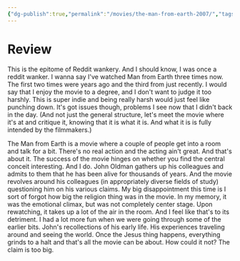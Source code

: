 ```yaml
---
{"dg-publish":true,"permalink":"/movies/the-man-from-earth-2007/","tags":["movies"],"created":"2024-06-10","updated":"2025-03-13"}
---
```



# Review

This is the epitome of Reddit wankery. And I should know, I was once a reddit wanker. I wanna say I've watched Man from Earth three times now. The first two times were years ago and the third from just recently. I would say that I enjoy the movie to a degree, and I don't want to judge it too harshly. This is super indie and being really harsh would just feel like punching down. It's got issues though, problems I see now that I didn't back in the day. (And not just the general structure, let's meet the movie where it's at and critique it, knowing that it is what it is. And what it is is fully intended by the filmmakers.)

The Man from Earth is a movie where a couple of people get into a room and talk for a bit. There's no real action and the acting ain't great. And that's about it. The success of the movie hinges on whether you find the central conceit interesting. And I do. John Oldman gathers up his colleagues and admits to them that he has been alive for thousands of years. And the movie revolves around his colleagues (in appropriately diverse fields of study) questioning him on his various claims. My big disappointment this time is I sort of forgot how big the religion thing was in the movie. In my memory, it was the emotional climax, but was not completely center stage. Upon rewatching, it takes up a lot of the air in the room. And I feel like that's to its detriment. I had a lot more fun when we were going through some of the earlier bits. John's recollections of his early life. His experiences traveling around and seeing the world. Once the Jesus thing happens, everything grinds to a halt and that's all the movie can be about. How could it not? The claim is too big.
